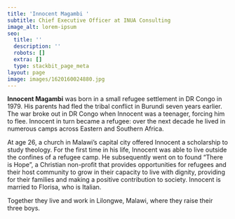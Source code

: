```yaml
---
title: 'Innocent Magambi '
subtitle: Chief Executive Officer at INUA Consulting
image_alt: lorem-ipsum
seo:
  title: ''
  description: ''
  robots: []
  extra: []
  type: stackbit_page_meta
layout: page
image: images/1620160024880.jpg
---
```

**Innocent Magambi** was born in a small refugee settlement in DR Congo in 1979. His parents had fled the tribal conflict in Burundi seven years earlier. The war broke out in DR Congo when Innocent was a teenager, forcing him to flee. Innocent in turn became a refugee: over the next decade he lived in numerous camps across Eastern and Southern Africa.

At age 26, a church in Malawi’s capital city offered Innocent a scholarship to study theology. For the first time in his life, Innocent was able to live outside the confines of a refugee camp. He subsequently went on to found “There is Hope”, a Christian non-profit that provides opportunities for refugees and their host community to grow in their capacity to live with dignity, providing for their families and making a positive contribution to society.
Innocent is married to Florisa, who is Italian. 

Together they live and work in Lilongwe, Malawi, where they raise their three boys.
